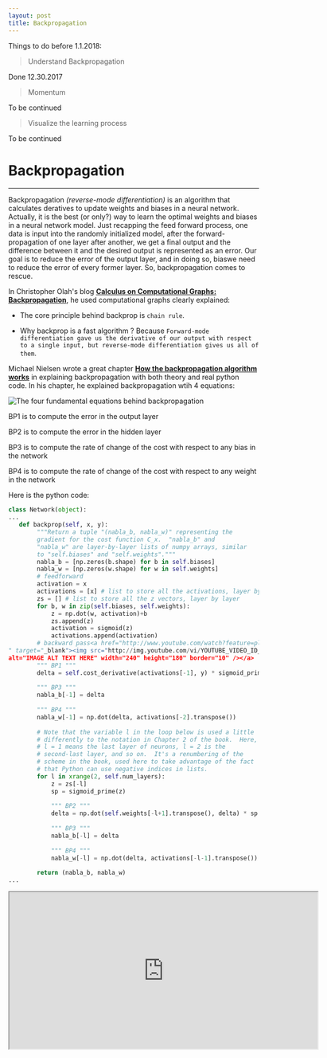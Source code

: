 ```yaml
---
layout: post
title: Backpropagation
---
```


Things to do before 1.1.2018:

> Understand Backpropagation

Done 12.30.2017

> Momentum

To be continued

> Visualize the learning process

To be continued

# Backpropagation
---
Backpropagation _(reverse-mode differentiation)_ is an algorithm that calculates deratives to update weights and biases in a neural network. Actually, it is the best (or only?) way to learn the optimal weights and biases in a neural network model. Just recapping the feed forward process, one data is input into the randomly initialized model, after the forward-propagation of one layer after another, we get a final output and the difference between it and the desired output is represented as an error. Our goal is to reduce the error of the output layer, and in doing so, biaswe need to reduce the error of every former layer. So, backpropagation comes to rescue.

In Christopher Olah's blog [**Calculus on Computational Graphs: Backpropagation**](https://colah.github.io/posts/2015-08-Backprop/), he used computational graphs clearly explained: 

* The core principle behind backprop is `chain rule`.

* Why backprop is a fast algorithm ? Because `Forward-mode differentiation gave us the derivative of our output with respect to a single input, but reverse-mode differentiation gives us all of them`.

Michael Nielsen wrote a great chapter [**How the backpropagation algorithm works**](http://neuralnetworksanddeeplearning.com/chap2.html) in explaining backpropagation with both theory and real python code. In his chapter, he explained backpropagation wtih 4 equations:

![The four fundamental equations behind backpropagation](http://neuralnetworksanddeeplearning.com/images/tikz21.png)

BP1 is to compute the error in the output layer

BP2 is to compute the error in the hidden layer

BP3 is to compute the rate of change of the cost with respect to any bias in the network

BP4 is to compute the rate of change of the cost with respect to any weight in the network

Here is the python code:
```python
class Network(object):
...
   def backprop(self, x, y):
        """Return a tuple "(nabla_b, nabla_w)" representing the
        gradient for the cost function C_x.  "nabla_b" and
        "nabla_w" are layer-by-layer lists of numpy arrays, similar
        to "self.biases" and "self.weights"."""
        nabla_b = [np.zeros(b.shape) for b in self.biases]
        nabla_w = [np.zeros(w.shape) for w in self.weights]
        # feedforward
        activation = x
        activations = [x] # list to store all the activations, layer by layer
        zs = [] # list to store all the z vectors, layer by layer
        for b, w in zip(self.biases, self.weights):
            z = np.dot(w, activation)+b
            zs.append(z)
            activation = sigmoid(z)
            activations.append(activation)
        # backward pass<a href="http://www.youtube.com/watch?feature=player_embedded&v=YOUTUBE_VIDEO_ID_HERE
" target="_blank"><img src="http://img.youtube.com/vi/YOUTUBE_VIDEO_ID_HERE/0.jpg" 
alt="IMAGE ALT TEXT HERE" width="240" height="180" border="10" /></a>
        """ BP1 """
        delta = self.cost_derivative(activations[-1], y) * sigmoid_prime(zs[-1])
        
        """ BP3 """
        nabla_b[-1] = delta
        
        """ BP4 """
        nabla_w[-1] = np.dot(delta, activations[-2].transpose())
        
        # Note that the variable l in the loop below is used a little
        # differently to the notation in Chapter 2 of the book.  Here,
        # l = 1 means the last layer of neurons, l = 2 is the
        # second-last layer, and so on.  It's a renumbering of the
        # scheme in the book, used here to take advantage of the fact
        # that Python can use negative indices in lists.
        for l in xrange(2, self.num_layers):
            z = zs[-l]
            sp = sigmoid_prime(z)
            
            """ BP2 """
            delta = np.dot(self.weights[-l+1].transpose(), delta) * sp
            
            """ BP3 """
            nabla_b[-l] = delta
            
            """ BP4 """
            nabla_w[-l] = np.dot(delta, activations[-l-1].transpose())
            
        return (nabla_b, nabla_w)
...
```

<div align="center"><iframe width="620" height="315" src="https://www.youtube.com/watch?v=Ilg3gGewQ5U&t=6s"></iframe></div>
